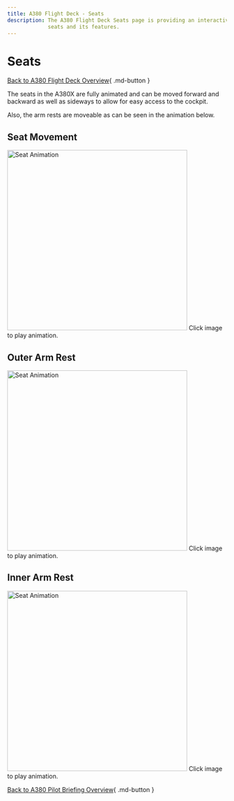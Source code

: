 ```yaml
---
title: A380 Flight Deck - Seats
description: The A380 Flight Deck Seats page is providing an interactive graphical overview of the A380 flight deck 
             seats and its features. 
---
```


# Seats

[Back to A380 Flight Deck Overview](../index.md){ .md-button }

The seats in the A380X are fully animated and can be moved forward and backward as well as sideways to allow for easy 
access to the cockpit. 

Also, the arm rests are moveable as can be seen in the animation below.

## Seat Movement

<img
class="gif-placeholder skip-lightbox"
src="/pilots-corner/a380x/assets/a380x-briefing/flight-deck/seat-animation-ph.png"
data-gif="/pilots-corner/a380x/assets/a380x-briefing/flight-deck/seat-animation.gif"
alt="Seat Animation"
style="cursor:pointer;
width: 413px;
height: auto;">
Click image to play animation.

## Outer Arm Rest

<img
class="gif-placeholder skip-lightbox"
src="/pilots-corner/a380x/assets/a380x-briefing/flight-deck/outer-arm-rest-animation-ph.png"
data-gif="/pilots-corner/a380x/assets/a380x-briefing/flight-deck/outer-arm-rest-animation.gif"
alt="Seat Animation"
style="cursor:pointer;
width: 413px;
height: auto;">
Click image to play animation.

## Inner Arm Rest

<img
class="gif-placeholder skip-lightbox"
src="/pilots-corner/a380x/assets/a380x-briefing/flight-deck/inner-arm-rest-animation-ph.png"
data-gif="/pilots-corner/a380x/assets/a380x-briefing/flight-deck/inner-arm-rest-animation.gif"
alt="Seat Animation"
style="cursor:pointer;
width: 413px;
height: auto;">
Click image to play animation.

[Back to A380 Pilot Briefing Overview](../index.md){ .md-button }
